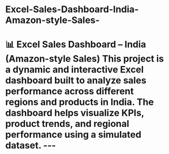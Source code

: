 # Excel-Sales-Dashboard-India-Amazon-style-Sales-
# 📊 Excel Sales Dashboard – India (Amazon-style Sales)  This project is a dynamic and interactive Excel dashboard built to analyze sales performance across different regions and products in India. The dashboard helps visualize KPIs, product trends, and regional performance using a simulated dataset.  ---

